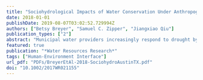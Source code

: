 ```yaml
---
title: "Sociohydrological Impacts of Water Conservation Under Anthropogenic Drought in Austin, TX (USA)"
date: 2018-01-01
publishDate: 2019-08-07T03:02:52.729994Z
authors: ["Betsy Breyer", "Samuel C. Zipper", "Jiangxiao Qiu"]
publication_types: ["2"]
abstract: "Municipal water providers increasingly respond to drought by implementing outdoor water use restrictions to reduce urban water withdrawals and maintain water availability. However, restricting urban outdoor water use to support watershed-scale drought resilience may generate unanticipated cross-scale interactions, for example, by altering drought response and recovery in urban vegetation or urban streamflow. Despite this, urban water conservation is rarely conceptualized or modeled as endogenous to the water cycle. Here we investigate cross-scale interactions among urban water conservation and water availability, water use, and sociohydrological response in Austin, TX (USA) during a recent anthropogenic (human-influenced) drought. Multiscalar statistical analyses demonstrated that outdoor water conservation for reservoir management at the municipal scale produced responses that can cascade both “upward” from the city to the watershed (e.g., decoupling streamflow patterns upstream and downstream of Austin at the watershed scale) and “downward” to exert heterogeneous effects within the city (e.g., redistributing water along a socioeconomic gradient at submunicipal scales, with effects on terrestrial and aquatic ecosystems). We suggest that adapting to anthropogenic drought through irrigation curtailment requires sustained engagement between hydrology and social sciences to integrate socioeconomic status and political feedbacks within and among irrigator groups into the water cycle. Findings from this cross-disciplinary study highlight the importance of a multiscalar and spatially explicit perspectives in urban sociohydrology research to uncover how water conservation as adaptation to anthropogenic drought links hydrological processes with issues of socioeconomic inequality and spatiotemporal scale in the Anthropocene."
featured: true
publication: "*Water Resources Research*"
tags: ["Human-Environment Interface"]
url_pdf: "PDFs/BreyerEtAl-2018-SociohydroAustinTX.pdf"
doi: "10.1002/2017WR021155"
---
```


